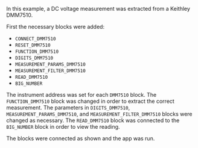 In this example, a DC voltage measurement was extracted from a Keithley DMM7510.

First the necessary blocks were added:

- `CONNECT_DMM7510`
- `RESET_DMM7510`
- `FUNCTION_DMM7510`
- `DIGITS_DMM7510`
- `MEASUREMENT_PARAMS_DMM7510`
- `MEASUREMENT_FILTER_DMM7510`
- `READ_DMM7510`
- `BIG_NUMBER`

The instrument address was set for each `DMM7510` block. The `FUNCTION_DMM7510` block was changed in order to extract the correct measurement. The parameters in `DIGITS_DMM7510`, `MEASUREMENT_PARAMS_DMM7510`, and `MEASUREMENT_FILTER_DMM7510` blocks were changed as necessary. The `READ_DMM7510` block was connected to the `BIG_NUMBER` block in order to view the reading.

The blocks were connected as shown and the app was run.
